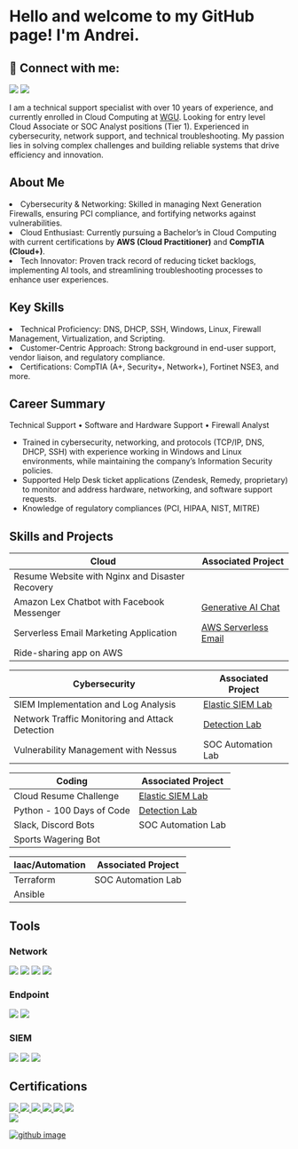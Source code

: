 # Hello and welcome to my GitHub page! I'm Andrei.

<h2> 🤳 Connect with me:</h2>
<a href="https://linkedin.com/in/andrei-sims-ab040426"><img src="https://img.shields.io/badge/-LinkedIn-0072b1?&style=for-the-badge&logo=linkedin&logoColor=white" /></a>
<a href="mailto:sims.andrei@gmail.com"><img src="https://img.shields.io/badge/-email-777BB4?&style=for-the-badge&logo=gmail&logoColor=green" /></a>

I am a technical support specialist with over 10 years of experience, and currently enrolled in Cloud Computing at <a href="https://www.wgu.edu/online-it-degrees/cloud-computing-bachelors-program.html">WGU</a>. Looking for entry level Cloud Associate or SOC Analyst positions (Tier 1). Experienced in cybersecurity, network support, and technical troubleshooting. My passion lies in solving complex challenges and building reliable systems that drive efficiency and innovation.

## About Me
<li>Cybersecurity & Networking: Skilled in managing Next Generation Firewalls, ensuring PCI compliance, and fortifying networks against vulnerabilities.</li>
<li>Cloud Enthusiast: Currently pursuing a Bachelor’s in Cloud Computing with current certifications by <b>AWS (Cloud Practitioner)</b> and <b>CompTIA (Cloud+)</b>.</li>
<li>Tech Innovator: Proven track record of reducing ticket backlogs, implementing AI tools, and streamlining troubleshooting processes to enhance user experiences.</li>

## Key Skills
<li>Technical Proficiency: DNS, DHCP, SSH, Windows, Linux, Firewall Management, Virtualization, and Scripting.</li>
<li>Customer-Centric Approach: Strong background in end-user support, vendor liaison, and regulatory compliance.</li>
<li>Certifications: CompTIA (A+, Security+, Network+), Fortinet NSE3, and more.</li>


## Career Summary
<div>
  Technical Support • Software and Hardware Support • Firewall Analyst
 <ul>
  <li>Trained in cybersecurity, networking, and protocols (TCP/IP, DNS, DHCP, SSH) with experience working in Windows and Linux environments, while maintaining the company’s Information Security policies.</li>
<li>Supported Help Desk ticket applications (Zendesk, Remedy, proprietary) to monitor and address hardware, networking, and software support requests.</li>
<li>Knowledge of regulatory compliances (PCI, HIPAA, NIST, MITRE)</li>
 </ul>
</div>


## Skills and Projects

| Cloud                                        | Associated Project         |
|-----------------------------------------------|----------------------------|
| Resume Website with Nginx and Disaster Recovery                    |                            |
| Amazon Lex Chatbot with Facebook Messenger    | <a href="https://github.com/andreisims/Chat-Experiences-with-Generative-AI">Generative AI Chat</a>|
| Serverless Email Marketing Application | <a href="https://github.com/andreisims/Serverless-Email-Marketing-Application-on-AWS">AWS Serverless Email</a>|
| Ride-sharing app on AWS                       |                            |

| Cybersecurity                                        | Associated Project         |
|-----------------------------------------------|----------------------------|
| SIEM Implementation and Log Analysis          | <a href="https://github.com/andreisims/Elastic-SIEM">Elastic SIEM Lab</a>|
| Network Traffic Monitoring and Attack Detection | <a href="https://google.com">Detection Lab</a>|
| Vulnerability Management with Nessus          | SOC Automation Lab|

| Coding                                        | Associated Project         |
|-----------------------------------------------|----------------------------|
| Cloud Resume Challenge          | <a href="https://github.com/andreisims/Elastic-SIEM">Elastic SIEM Lab</a>|
| Python - 100 Days of Code | <a href="https://google.com">Detection Lab</a>|
| Slack, Discord Bots         | SOC Automation Lab|
| Sports Wagering Bot |      |

| Iaac/Automation                                        | Associated Project         |
|-----------------------------------------------|----------------------------|
| Terraform         | SOC Automation Lab|
| Ansible |      |

## Tools

### Network
<div>
    <img src="https://img.shields.io/badge/-Wireshark-1679A7?&style=for-the-badge&logo=Wireshark&logoColor=white" />
    <img src="https://img.shields.io/badge/Fortinet-4B275F?&style=for-the-badge&logo=Fortinet&logoColor=red" />  
    <img src="https://img.shields.io/badge/-Cisco_Meraki-00A4EF?&style=for-the-badge&logo=Suricata&logoColor=white" />
    <img src="https://img.shields.io/badge/-Nessus-777BB4?&style=for-the-badge&logo=Nessus&logoColor=white" />
</div>

### Endpoint
<div>
    <img src="https://img.shields.io/badge/-Microsoft_Defender_for_Endpoint-00A4EF?&style=for-the-badge&logo=Microsoft&logoColor=white" />
    <img src="https://img.shields.io/badge/-Velociraptor-4B275F?&style=for-the-badge&logo=Velociraptor&logoColor=white" />
</div>

### SIEM
<div>
    <img src="https://img.shields.io/badge/-Microsoft_Sentinel-0078D4?&style=for-the-badge&logo=Microsoft&logoColor=white" />
    <img src="https://img.shields.io/badge/-Splunk-000000?&style=for-the-badge&logo=Splunk&logoColor=white" />
    <img src="https://img.shields.io/badge/-Elastic-005571?&style=for-the-badge&logo=Elastic&logoColor=white" />
</div>

## Certifications

<div>
<a href=https://www.credly.com/badges/bb91c8d5-590f-422f-a3da-2ad7bf826026/public_url"> <img src="https://img.shields.io/badge/-Security%2B-FF0000?&style=for-the-badge&logo=CompTIA&logoColor=white" />
<a href=https://www.credly.com/badges/8b89df43-598f-4411-aead-7bd12b4bca66/public_url"> <img src="https://img.shields.io/badge/-Network%2B-007ACC?&style=for-the-badge&logo=CompTIA&logoColor=white" />
<a href=https://www.credly.com/badges/3e915175-2ea2-4f9f-b476-0532cd36b170/public_url"> <img src="https://img.shields.io/badge/-A%2B-4D4D4D?&style=for-the-badge&logo=CompTIA&logoColor=white" />
<a href=https://www.credly.com/badges/8b89df43-598f-4411-aead-7bd12b4bca66/public_url"> <img src="https://img.shields.io/badge/-Cloud%2B-007ACC?&style=for-the-badge&logo=CompTIA&logoColor=white" />
<img src="https://img.shields.io/badge/-Splunk7.x_Fundamentals-000080?&style=for-the-badge&logoColor=white" />
<a href=https://training.fortinet.com/mod/customcert/verify_certificate.php> <img src="https://img.shields.io/badge/-Fortinet_NSE3-006400?&style=for-the-badge&logoColor=white" />
</div><img src="https://img.shields.io/badge/-AWS_Cloud_Practitioner_-000080?&style=for-the-badge&logoColor=white" /> 


![github image](https://github.com/user-attachments/assets/0f387acd-7a98-4cfa-a792-49c1084a0804)


